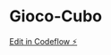 # Gioco-Cubo

[Edit in Codeflow ⚡️](https://stackblitz.com/~/github.com/GianlucaGrammatica/Gioco-Cubo)